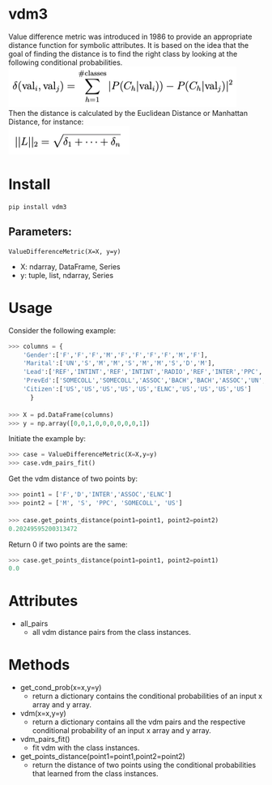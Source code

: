 # vdm3

Value difference metric was introduced in 1986 to provide an appropriate distance function for symbolic attributes. It is based on the idea that the goal of finding the distance is to find the right class by looking at the following conditional probabilities. <br>
![](./equations/cond_prob.png) <br>
Then the distance is calculated by the Euclidean Distance or Manhattan Distance, for instance: <br>
![](./equations/distance.png) <br>

# Install

```
pip install vdm3
```

## Parameters:

```
ValueDifferenceMetric(X=X, y=y)
```

  - X: ndarray, DataFrame, Series
  - y: tuple, list, ndarray, Series

# Usage
Consider the following example: <br>
```python
>>> columns = {
    'Gender':['F','F','F','M','F','F','F','F','M','F'],
    'Marital':['UN','S','M','M','S','M','M','S','D','M'],
    'Lead':['REF','INTINT','REF','INTINT','RADIO','REF','INTER','PPC','PPC','RADIO'],
    'PrevEd':['SOMECOLL','SOMECOLL','ASSOC','BACH','BACH','ASSOC','UN','SOMECOLL','BACH','SOMECOLL'],
    'Citizen':['US','US','US','US','US','ELNC','US','US','US','US']
      }

>>> X = pd.DataFrame(columns)
>>> y = np.array([0,0,1,0,0,0,0,0,0,1])
```
Initiate the example by: <br>
```python
>>> case = ValueDifferenceMetric(X=X,y=y)
>>> case.vdm_pairs_fit()
```
Get the vdm distance of two points by:
```python
>>> point1 = ['F','D','INTER','ASSOC','ELNC']
>>> point2 = ['M', 'S', 'PPC', 'SOMECOLL', 'US']

>>> case.get_points_distance(point1=point1, point2=point2)
0.20249595200313472
```
Return 0 if two points are the same: <br>
```python
>>> case.get_points_distance(point1=point1, point2=point1)
0.0
```

# Attributes
  - all_pairs
    - all vdm distance pairs from the class instances.

# Methods
  - get_cond_prob(x=x,y=y)
    - return a dictionary contains the conditional probabilities of an input x array and y array.
  - vdm(x=x,y=y)
    - return a dictionary contains all the vdm pairs and the respective conditional probability of an input x array and y array.
  - vdm_pairs_fit()
    - fit vdm with the class instances.
  - get_points_distance(point1=point1,point2=point2)
    - return the distance of two points using the conditional probabilities that learned from the class instances.
